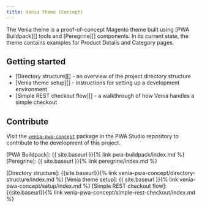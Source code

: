 ```yaml
---
title: Venia Theme (Concept)
---
```


The Venia theme is a proof-of-concept Magento theme built using [PWA Buildpack][] tools and [Peregrine][] components.
In its current state, the theme contains examples for Product Details and Category pages.

## Getting started

* [Directory structure][] - an overview of the project directory structure
* [Venia theme setup][] - instructions for setting up a development environment
* [Simple REST checkout flow][] - a walkthrough of how Venia handles a simple checkout

## Contribute

Visit the [`venia-pwa-concept`][] package in the PWA Studio repository to contribute to the development of this project.

[`venia-pwa-concept`]: https://github.com/magento-research/pwa-studio/tree/master/packages/venia-concept
[PWA Buildpack]: {{ site.baseurl }}{% link pwa-buildpack/index.md %}
[Peregrine]: {{ site.baseurl }}{% link peregrine/index.md %}

[Directory structure]: {{site.baseurl}}{% link venia-pwa-concept/directory-structure/index.md %}
[Venia theme setup]: {{ site.baseurl }}{% link venia-pwa-concept/setup/index.md %}
[Simple REST checkout flow]: {{site.baseurl}}{% link venia-pwa-concept/simple-rest-checkout/index.md %}


